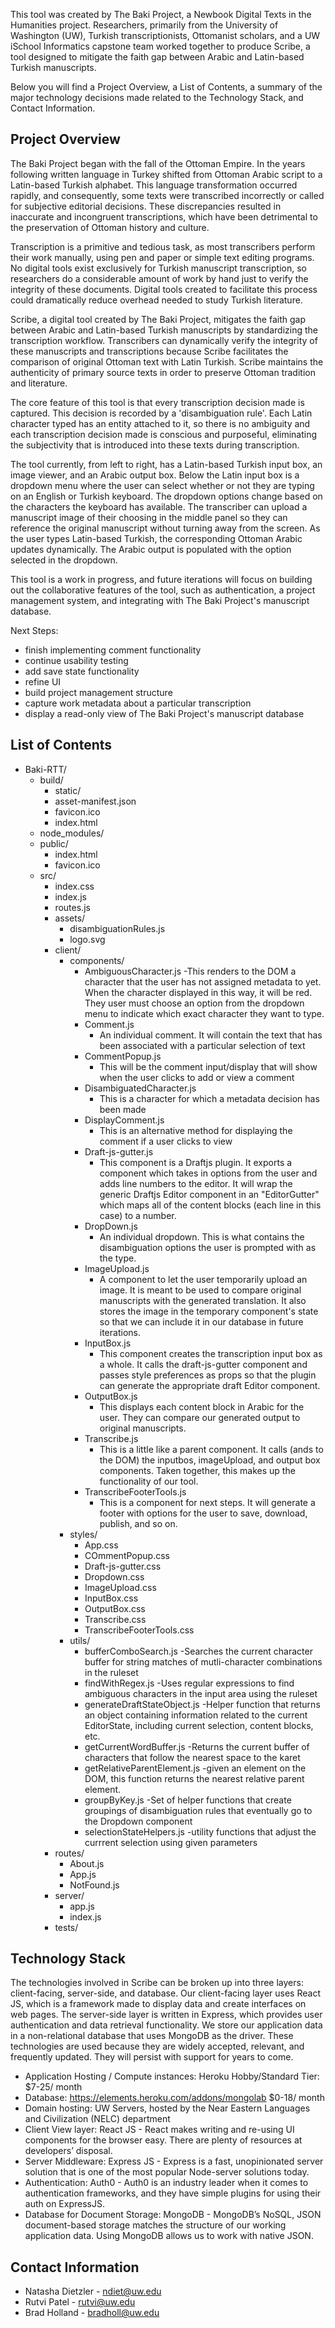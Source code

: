 This tool was created by The Baki Project, a Newbook Digital Texts in the Humanities project. Researchers, primarily from the University of Washington (UW), Turkish transcriptionists, Ottomanist scholars, and a UW iSchool Informatics capstone team worked together to produce Scribe, a tool designed to mitigate the faith gap between Arabic and Latin-based Turkish manuscripts.
 
Below you will find a Project Overview, a List of Contents, a summary of the major technology decisions made related to the Technology Stack, and Contact Information.
 
## Project Overview
 
The Baki Project began with the fall of the Ottoman Empire. In the years following written language in Turkey shifted from Ottoman Arabic script to a Latin-based Turkish alphabet. This language transformation occurred rapidly, and consequently, some texts were transcribed incorrectly or called for subjective editorial decisions. These discrepancies resulted in inaccurate and incongruent transcriptions, which have been detrimental to the preservation of Ottoman history and culture.
 
Transcription is a primitive and tedious task, as most transcribers perform their work manually, using pen and paper or simple text editing programs. No digital tools exist exclusively for Turkish manuscript transcription, so researchers do a considerable amount of work by hand just to verify the integrity of these documents. Digital tools created to facilitate this process could dramatically reduce overhead needed to study Turkish literature.
 
Scribe, a digital tool created by The Baki Project, mitigates the faith gap between Arabic and Latin-based Turkish manuscripts by standardizing the transcription workflow. Transcribers can dynamically verify the integrity of these manuscripts and transcriptions because Scribe facilitates the comparison of original Ottoman text with Latin Turkish. Scribe maintains the authenticity of primary source texts in order to preserve Ottoman tradition and literature.
 
The core feature of this tool is that every transcription decision made is captured. This decision is recorded by a 'disambiguation rule'. Each Latin character typed has an entity attached to it, so there is no ambiguity and each transcription decision made is conscious and purposeful, eliminating the subjectivity that is introduced into these texts during transcription.
 
The tool currently, from left to right, has a Latin-based Turkish input box, an image viewer, and an Arabic output box. Below the Latin input box is a dropdown menu where the user can select whether or not they are typing on an English or Turkish keyboard. The dropdown options change based on the characters the keyboard has available. The transcriber can upload a manuscript image of their choosing in the middle panel so they can reference the original manuscript without turning away from the screen. As the user types Latin-based Turkish, the corresponding Ottoman Arabic updates dynamically. The Arabic output is populated with the option selected in the dropdown.
 
This tool is a work in progress, and future iterations will focus on building out the collaborative features of the tool, such as authentication, a project management system, and integrating with The Baki Project's manuscript database.
 
Next Steps:
- finish implementing comment functionality
- continue usability testing
- add save state functionality
- refine UI
- build project management structure
- capture work metadata about a particular transcription
- display a read-only view of The Baki Project's manuscript database
 
## List of Contents
 
- Baki-RTT/
  - build/
    - static/
    - asset-manifest.json
    - favicon.ico
    - index.html
  - node_modules/
  - public/
    - index.html
    - favicon.ico
  - src/
    - index.css
    - index.js
    - routes.js
    - assets/
      - disambiguationRules.js
      - logo.svg
    - client/
      - components/
        - AmbiguousCharacter.js
            -This renders to the DOM a character that the user has not assigned metadata to yet. When the character displayed in this way, it will be red. They user must choose an option from the dropdown menu to indicate which exact character they want to type.
        - Comment.js
          - An individual comment. It will contain the text that has been associated with a particular selection of text
        - CommentPopup.js
          - This will be the comment input/display that will show when the user clicks to add or view a comment
        - DisambiguatedCharacter.js
          - This is a character for which a metadata decision has been made
        - DisplayComment.js
          - This is an alternative method for displaying the comment if a user clicks to view
        - Draft-js-gutter.js
          - This component is a Draftjs plugin. It exports a component which takes in options from the user and adds line                 numbers to the editor. It will wrap the generic Draftjs Editor component in an "EditorGutter" which maps all of               the content blocks (each line in this case) to a number.
        - DropDown.js
          - An individual dropdown. This is what contains the disambiguation options the user is prompted with as the type.
        - ImageUpload.js
          - A component to let the user temporarily upload an image. It is meant to be used to compare original manuscripts               with the generated translation. It also stores the image in the temporary component's state so that we can include             it in our database in future iterations. 
        - InputBox.js
          - This component creates the transcription input box as a whole. It calls the draft-js-gutter component and passes               style preferences as props so that the plugin can generate the appropriate draft Editor component. 
        - OutputBox.js
          - This displays each content block in Arabic for the user. They can compare our generated output to original                     manuscripts. 
        - Transcribe.js
          - This is a little like a parent component. It calls (ands to the DOM) the inputbos, imageUpload, and output box                 components. Taken together, this makes up the functionality of our tool. 
        - TranscribeFooterTools.js
          - This is a component for next steps. It will generate a footer with options for the user to save, download,                     publish, and so on. 
      - styles/
        - App.css
        - COmmentPopup.css
        - Draft-js-gutter.css
        - Dropdown.css
        - ImageUpload.css
        - InputBox.css
        - OutputBox.css
        - Transcribe.css
        - TranscribeFooterTools.css
      - utils/
        - bufferComboSearch.js
           -Searches the current character buffer for string matches of mutli-character combinations in the ruleset
        - findWithRegex.js
           -Uses regular expressions to find ambiguous characters in the input area using the ruleset
        - generateDraftStateObject.js
           -Helper function that returns an object containing information related to the current EditorState, including current selection, content blocks, etc.
        - getCurrentWordBuffer.js
           -Returns the current buffer of characters that follow the nearest space to the karet 
        - getRelativeParentElement.js
           -given an element on the DOM, this function returns the nearest relative parent element.
        - groupByKey.js
           -Set of helper functions that create groupings of disambiguation rules that eventually go to the Dropdown component
        - selectionStateHelpers.js
           -utility functions that adjust the currrent selection using given parameters
    - routes/
      - About.js
      - App.js
      - NotFound.js
    - server/
      - app.js
      - index.js
    - tests/
 
## Technology Stack
 
The technologies involved in Scribe can be broken up into three layers: client-facing, server-side, and database. Our client-facing layer uses React JS, which is a framework made to display data and create interfaces on web pages. The server-side layer is written in Express, which provides user authentication and data retrieval functionality. We store our application data in a non-relational database that uses MongoDB as the driver. These technologies are used because they are widely accepted, relevant, and frequently updated. They will persist with support for years to come.
 
- Application Hosting / Compute instances: Heroku Hobby/Standard Tier: $7-25/ month
- Database: https://elements.heroku.com/addons/mongolab $0-18/ month 
- Domain hosting: UW Servers, hosted by the Near Eastern Languages and Civilization (NELC) department
- Client View layer: React JS - React makes writing and re-using UI components for the browser easy. There are plenty of resources at developers’ disposal.
- Server Middleware: Express JS - Express is a fast, unopinionated server solution that is one of the most popular Node-server solutions today.
- Authentication: Auth0 - Auth0 is an industry leader when it comes to authentication frameworks, and they have simple plugins for using their auth on ExpressJS.
- Database for Document Storage: MongoDB - MongoDB’s NoSQL, JSON document-based storage matches the structure of our working application data. Using MongoDB allows us to work with native JSON.
 
## Contact Information
 
- Natasha Dietzler - ndiet@uw.edu
- Rutvi Patel - rutvi@uw.edu
- Brad Holland - bradholl@uw.edu
